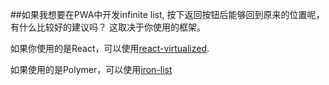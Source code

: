 ##如果我想要在PWA中开发infinite list, 按下返回按钮后能够回到原来的位置呢，有什么比较好的建议吗？
这取决于你使用的框架。

如果你使用的是React，可以使用[react-virtualized](https://github.com/bvaughn/react-virtualized).

如果使用的是Polymer，可以使用[iron-list](https://www.webcomponents.org/element/PolymerElements/iron-list)